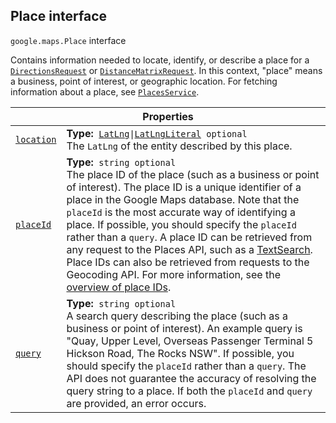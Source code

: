
<devsite-heading text=" Place interface" for="Place" level="h2" link="" toc="" back-to-top=""><h2 id="Place" is-upgraded="">Place interface</h2></devsite-heading>
<p>
<code translate="no" dir="ltr"><span itemprop="path">google.maps</span>.<span itemprop="name">Place</span></code>
interface
</p>
<p>Contains information needed to locate, identify, or describe a place for a <code translate="no" dir="ltr"><a href="DirectionsRequest.md">DirectionsRequest</a></code> or <code translate="no" dir="ltr"><a href="DistanceMatrixRequest.md">DistanceMatrixRequest</a></code>. In this context, "place" means a business, point of interest, or geographic location. For fetching information about a place, see <code translate="no" dir="ltr"><a href="PlacesService.md">PlacesService</a></code>.</p>
<div class="devsite-table-wrapper"><table class="properties responsive" summary="interface Place - Properties">
<thead>
<tr><th colspan="2">Properties</th>
</tr></thead>
<tbody>
<tr id="Place.location">
<td itemprop="property"><code translate="no" dir="ltr"><a class="secret-link" href="#Place.location"><span>location</span></a></code></td>
<td><div><strong>Type:</strong>&nbsp; <code translate="no" dir="ltr"><a href="LatLng.md">LatLng</a>|<a href="LatLngLiteral.md">LatLngLiteral</a> <span class="optional-type-annotation">optional</span></code></div>
<div class="desc">The <code translate="no" dir="ltr">LatLng</code> of the entity described by this place.</div></td>
</tr>
<tr id="Place.placeId">
<td itemprop="property"><code translate="no" dir="ltr"><a class="secret-link" href="#Place.placeId"><span>placeId</span></a></code></td>
<td><div><strong>Type:</strong>&nbsp; <code translate="no" dir="ltr">string <span class="optional-type-annotation">optional</span></code></div>
<div class="desc">The place ID of the place (such as a business or point of interest). The place ID is a unique identifier of a place in the Google Maps database. Note that the <code translate="no" dir="ltr">placeId</code> is the most accurate way of identifying a place. If possible, you should specify the <code translate="no" dir="ltr">placeId</code> rather than a <code translate="no" dir="ltr">query</code>. A place ID can be retrieved from any request to the Places API, such as a <a href="/places/webservice/search">TextSearch</a>. Place IDs can also be retrieved from requests to the Geocoding API. For more information, see the <a href="/places/place-id">overview of place IDs</a>.</div></td>
</tr>
<tr id="Place.query">
<td itemprop="property"><code translate="no" dir="ltr"><a class="secret-link" href="#Place.query"><span>query</span></a></code></td>
<td><div><strong>Type:</strong>&nbsp; <code translate="no" dir="ltr">string <span class="optional-type-annotation">optional</span></code></div>
<div class="desc">A search query describing the place (such as a business or point of interest). An example query is "Quay, Upper Level, Overseas Passenger Terminal 5 Hickson Road, The Rocks NSW". If possible, you should specify the <code translate="no" dir="ltr">placeId</code> rather than a <code translate="no" dir="ltr">query</code>. The API does not guarantee the accuracy of resolving the query string to a place. If both the <code translate="no" dir="ltr">placeId</code> and <code translate="no" dir="ltr">query</code> are provided, an error occurs.</div></td>
</tr>
</tbody>
</table></div>
